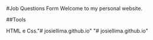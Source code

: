 #Job Questions Form
Welcome to my personal website.

##Tools 

HTML e Css."# josiellima.github.io" 
"# josiellima.github.io" 
